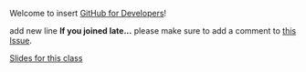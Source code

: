 Welcome to  insert [GitHub for Developers](https://training.github.com/classes/developers/)!


add new line
**If you joined late...** please make sure to add a comment to [this Issue](https://github.com/githubteacher/github-for-developers-sept-2015/issues/1).

[Slides for this class](https://training.github.com/kit/courses/github-for-developers.html)
